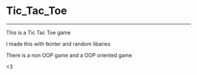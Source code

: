 # Tic_Tac_Toe
---

This is a Tic Tac Toe game

I made this with tkinter and random libaries

There is a non OOP game and a OOP oriented game

<3